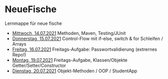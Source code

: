 # NeueFische
Lernmappe für neue fische

- [Mittwoch, 14.07.2021](14.07.21_1) Methoden, Maven, Testing/JUnit
- [Donnerstag, 15.07.2021](15-07-21) Control-Flow mit if-else, switch & for Schleifen / Arrays
- [Freitag, 16.07.2021](https://github.com/AdrianaSche/Passwordapp) Freitags-Aufgabe: Passwortvalidierung (extrernes Repo!)
- [Montag, 19.07.2021](19-07-21) Freitags-Aufgabe, Klassen/Objekte Getter/Setter/Constructor
- [Dienstag, 20.07.2021]() Objekt-Methoden / OOP / StudentApp
